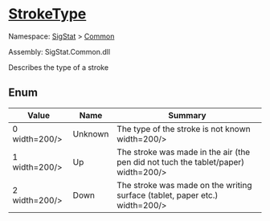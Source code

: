 # [StrokeType](./StrokeType.md)
Namespace: [SigStat]() > [Common](./README.md)

Assembly: SigStat.Common.dll


Describes the type of a stroke

##	Enum

| Value | Name | Summary | 
| --- | --- | --- | 
| 0<img style="cursor:not-allowed;"> width=200/></div>| Unknown| The type of the stroke is not known<img style="cursor:not-allowed;"> width=200/></div>| <br>
| 1<img style="cursor:not-allowed;"> width=200/></div>| Up| The stroke was made in the air (the pen did not tuch the tablet/paper)<img style="cursor:not-allowed;"> width=200/></div>| <br>
| 2<img style="cursor:not-allowed;"> width=200/></div>| Down| The stroke was made on the writing surface (tablet, paper etc.)<img style="cursor:not-allowed;"> width=200/></div>| <br>


